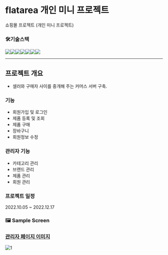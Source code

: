 # flatarea 개인 미니 프로젝트
쇼핑몰 프로젝트 (개인 미니 프로젝트)

### 🛠기술스택
<img src="https://img.shields.io/badge/JAVA-007396?style=for-the-badge&logo=java&logoColor=white" width:240px><img src="https://img.shields.io/badge/springboot-6DB33F?style=for-the-badge&logo=springboot&logoColor=white"><img src="https://img.shields.io/badge/html5-E34F26?style=for-the-badge&logo=html5&logoColor=white"><img src="https://img.shields.io/badge/thymeleaf-005F0F?style=for-the-badge&logo=thymeleaf&logoColor=white"><img src="https://img.shields.io/badge/css3-1572B6?style=for-the-badge&logo=css3&logoColor=white"><img src="https://img.shields.io/badge/oracle-F80000?style=for-the-badge&logo=oracle&logoColor=white"><img src="https://img.shields.io/badge/jquery-0769AD?style=for-the-badge&logo=jquery&logoColor=white">

---

## 프로젝트 개요
- 셀러와 구매자 사이를 중개해 주는 커머스 서버 구축.


### 기능
- 회원가입 및 로그인
- 제품 등록 및 조회
- 제품 구매
- 장바구니
- 회원정보 수정

### 관리자 기능
- 카테고리 관리
- 브랜드 관리
- 제품 관리
- 회원 관리


### 프로젝트 일정

2022.10.05 ~ 2022.12.17


### **🖼️ Sample Screen**

### [관리자 페이지 이미지](https://github.com/dltldud2kr/flatarea/wiki)
![1](https://github.com/dltldud2kr/flatarea/assets/105353307/43437da0-39d0-44e0-830b-e57e2c869a1f)

